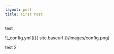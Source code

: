 ```yaml
---
layout: post
title: First Post
---
```


test

![_config.yml]({{ site.baseurl }}/images/config.png)

test 2
